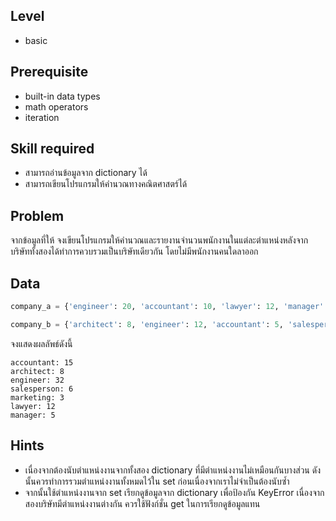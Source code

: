 ## Level

* basic

## Prerequisite

* built-in data types
* math operators
* iteration

## Skill required

* สามารถอ่านข้อมูลจาก dictionary ได้
* สามารถเขียนโปรแกรมให้คำนวณทางคณิตศาสตร์ได้

## Problem

จากข้อมูลที่ให้ จงเขียนโปรแกรมให้คำนวณและรายงานจำนวนพนักงานในแต่ละตำแหน่งหลังจากบริษัททั้งสองได้ทำการควบรวมเป็นบริษัทเดียวกัน โดยไม่มีพนักงานคนใดลาออก

## Data

```Python
company_a = {'engineer': 20, 'accountant': 10, 'lawyer': 12, 'manager': 5}

company_b = {'architect': 8, 'engineer': 12, 'accountant': 5, 'salesperson': 6, 'marketing': 3}

```

จงแสดงผลลัพธ์ดังนี้

```
accountant: 15
architect: 8
engineer: 32
salesperson: 6
marketing: 3
lawyer: 12
manager: 5
```

## Hints

* เนื่องจากต้องนับตำแหน่งงานจากทั้งสอง dictionary ที่มีตำแหน่งงานไม่เหมือนกันบางส่วน ดังนั้นควรทำการรวมตำแหน่งงานทั้งหมดไว้ใน set ก่อนเนื่องจากเราไม่จำเป็นต้องนับซ้ำ
* จากนั้นใช้ตำแหน่งงานจาก set เรียกดูข้อมูลจาก dictionary เพื่อป้องกัน KeyError เนื่องจากสองบริษัทมีตำแหน่งงานต่างกัน ควรใช้ฟังก์ชั่น get ในการเรียกดูข้อมูลแทน
